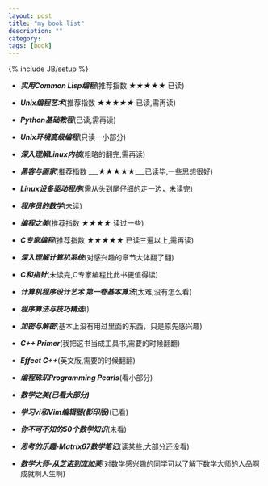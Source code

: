 ```yaml
---
layout: post
title: "my book list"
description: ""
category: 
tags: [book]
---
```

{% include JB/setup %}

+ ___实用Common Lisp编程___(推荐指数 ___★★★★★___ 已读)

+ ___Unix编程艺术___(推荐指数 ___★★★★★___ 已读,需再读)

+ ___Python基础教程___(已读,需再读)

+ ___Unix环境高级编程___(只读一小部分)

+ ___深入理解Linux内核___(粗略的翻完,需再读)

+ ___黑客与画家___(推荐指数 ___★★★★★___已读毕,一些思想很好)

+ ___Linux设备驱动程序___(需从头到尾仔细的走一边，未读完)

+ ___程序员的数学___(未读)

+ ___编程之美___(推荐指数 ___★★★★___ 读过一些)

+ ___C专家编程___(推荐指数 ___★★★★★___ 已读三遍以上,需再读)

+ ___深入理解计算机系统___(对感兴趣的章节大体翻了翻)

+ ___C和指针___(未读完,C专家编程比此书更值得读)

+ ___计算机程序设计艺术 第一卷基本算法___(太难,没有怎么看)

+ ___程序算法与技巧精选___()

+ ___加密与解密___(基本上没有用过里面的东西，只是原先感兴趣)

+ ___C++ Primer___(我把这书当成工具书,需要的时候翻翻)

+ ___Effect C++___(英文版,需要的时候翻翻)

+ ___编程珠玑Programming Pearls___(看小部分)

+ ___数学之美(已看大部分)___

+ ___学习vi和Vim编辑器(影印版)___(已看)

+ ___你不可不知的50个数学知识___(未看)

+ ___思考的乐趣-Matrix67数学笔记___(读某些,大部分还没看)

+ ___数学大师-从芝诺到庞加莱___(对数学感兴趣的同学可以了解下数学大师的人品啊成就啊人生啊)

